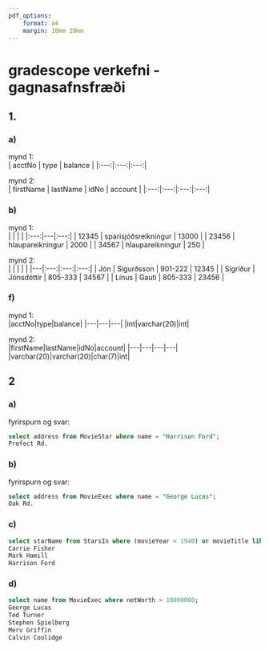 ```yaml
---
pdf_options:
    format: a4
    margin: 10mm 20mm
---
```


# gradescope verkefni - gagnasafnsfræði

## 1.
### a)
mynd 1:  
| acctNo | type | balance |
|:---:|:---:|:---:|

mynd 2:  
| firstName | lastName | idNo | account |
|:---:|:---:|:---:|:---:|

### b)

mynd 1:  
| | | |
|:---:|---|:---:|
| 12345 | sparisjóðsreikningur | 13000 |
| 23456 | hlaupareikningur | 2000 |
| 34567 | hlaupareikningur | 250 | 

mynd 2:  
| | | | |
|---|:---:|:---:|:---:|
| Jón | Sigurðsson | 901-222 | 12345 |
| Sigríður | Jónsdóttir | 805-333 | 34567 |
| Línus | Gauti | 805-333 | 23456 |

### f)
mynd 1:  
|acctNo|type|balance|
|---|---|---|
|int|varchar(20)|int|

mynd 2:  
|firstName|lastName|idNo|account|
|---|---|---|---|
|varchar(20)|varchar(20)|char(7)|int|

<div style='page-break-after: always;'></div>

## 2
### a)
fyrirspurn og svar:  
```sql
select address from MovieStar where name = "Harrison Ford";
Prefect Rd.
```

### b)
fyrirspurn og svar:  
```sql
select address from MovieExec where name = "George Lucas";
Oak Rd.
```

### c)
```sql
select starName from StarsIn where (movieYear < 1940) or movieTitle like '%Star%';
Carrie Fisher
Mark Hamill
Harrison Ford
```

### d)
```sql
select name from MovieExec where netWorth > 10000000;
George Lucas
Ted Turner
Stephen Spielberg
Merv Griffin
Calvin Coolidge
```